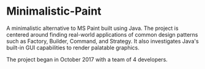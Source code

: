 # Minimalistic-Paint

A minimalistic alternative to MS Paint built using Java. The project is centered around finding real-world applications of common design patterns such as Factory, Builder, Command, and Strategy. It also investigates Java's built-in GUI capabilities to render palatable graphics.

The project began in October 2017 with a team of 4 developers.
